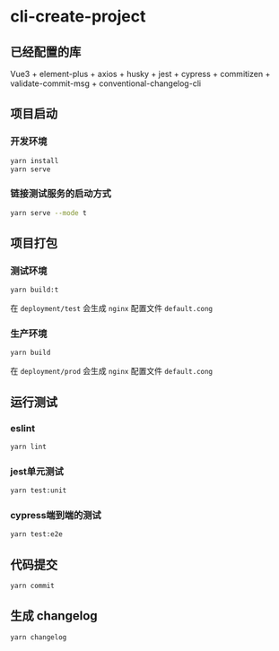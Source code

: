 # cli-create-project

## 已经配置的库

Vue3 + element-plus + axios + husky + jest + cypress + commitizen + validate-commit-msg + conventional-changelog-cli

## 项目启动
### 开发环境

```bash
yarn install
yarn serve
```
### 链接测试服务的启动方式

```bash
yarn serve --mode t
```

## 项目打包

### 测试环境

```bash
yarn build:t
```
在 `deployment/test` 会生成 `nginx` 配置文件 `default.cong`

### 生产环境

```bash
yarn build
```
在 `deployment/prod` 会生成 `nginx` 配置文件 `default.cong`

## 运行测试

### eslint

```bash
yarn lint
```

### jest单元测试

```bash
yarn test:unit
```

### cypress端到端的测试

```bash
yarn test:e2e
```

## 代码提交

```bash
yarn commit
```

## 生成 changelog

```bash
yarn changelog
```
